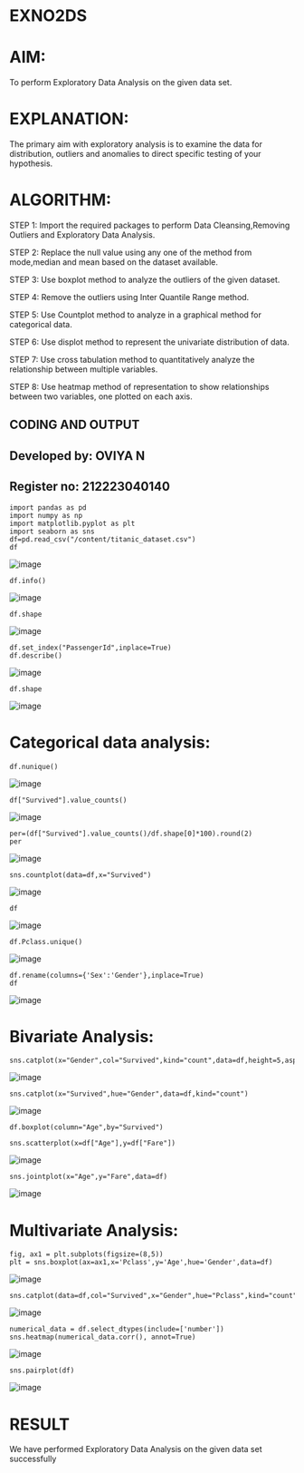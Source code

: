 # EXNO2DS
# AIM:
   To perform Exploratory Data Analysis on the given data set.
# EXPLANATION:
  The primary aim with exploratory analysis is to examine the data for distribution, outliers and anomalies to direct specific testing of your hypothesis.
  
# ALGORITHM:
STEP 1: Import the required packages to perform Data Cleansing,Removing Outliers and Exploratory Data Analysis.

STEP 2: Replace the null value using any one of the method from mode,median and mean based on the dataset available.

STEP 3: Use boxplot method to analyze the outliers of the given dataset.

STEP 4: Remove the outliers using Inter Quantile Range method.

STEP 5: Use Countplot method to analyze in a graphical method for categorical data.

STEP 6: Use displot method to represent the univariate distribution of data.

STEP 7: Use cross tabulation method to quantitatively analyze the relationship between multiple variables.

STEP 8: Use heatmap method of representation to show relationships between two variables, one plotted on each axis.

## CODING AND OUTPUT
## Developed by: OVIYA N
## Register no: 212223040140
```
import pandas as pd
import numpy as np
import matplotlib.pyplot as plt
import seaborn as sns
df=pd.read_csv("/content/titanic_dataset.csv")
df
```
![image](https://github.com/user-attachments/assets/71f1c480-61b6-4fda-8afc-50f474cd1de8)
```
df.info()
```
![image](https://github.com/user-attachments/assets/6324b8c7-52a9-4f11-9bdd-79023a718914)
```
df.shape
```
![image](https://github.com/user-attachments/assets/f581fb90-1281-48c5-99d6-9a012c092252)
```
df.set_index("PassengerId",inplace=True)
df.describe()
```
![image](https://github.com/user-attachments/assets/545b101e-11bf-442c-a809-467fe523988c)
```
df.shape
```
![image](https://github.com/user-attachments/assets/8506b58e-8ec9-4d6f-895b-96f5fb317c48)
# Categorical data analysis:
```
df.nunique()
```
 ![image](https://github.com/user-attachments/assets/ee9c7d57-3234-4c69-94e7-7de2295623d0)
```
df["Survived"].value_counts()
```
![image](https://github.com/user-attachments/assets/11f489e5-a698-476b-8b76-1387c3456355)
```
per=(df["Survived"].value_counts()/df.shape[0]*100).round(2)
per
```
![image](https://github.com/user-attachments/assets/a4d4874a-06dc-4118-9ccc-b8deb1dc45c0)
```
sns.countplot(data=df,x="Survived")
```
![image](https://github.com/user-attachments/assets/79dba162-9640-444b-83ef-d163f7f49f06)
```
df
```
![image](https://github.com/user-attachments/assets/ad91359e-ddc8-489f-8df9-b080a9ac6d49)
```
df.Pclass.unique()
```
![image](https://github.com/user-attachments/assets/44e20de3-63d1-4b49-8a22-8d30ddd91cba)
```
df.rename(columns={'Sex':'Gender'},inplace=True)
df
```
![image](https://github.com/user-attachments/assets/d39cbce8-acb9-4939-8989-cad696673619)
# Bivariate Analysis:
```
sns.catplot(x="Gender",col="Survived",kind="count",data=df,height=5,aspect=.7)
```
![image](https://github.com/user-attachments/assets/29005bf8-40de-492c-9308-b0504442bee3)
```
sns.catplot(x="Survived",hue="Gender",data=df,kind="count")
```
![image](https://github.com/user-attachments/assets/16348528-bf73-4bd2-92cb-12294424b87b)
```
df.boxplot(column="Age",by="Survived")
```
```
sns.scatterplot(x=df["Age"],y=df["Fare"])
```
![image](https://github.com/user-attachments/assets/3da313b8-c194-47ea-9ded-9b3707c9cf45)
```
sns.jointplot(x="Age",y="Fare",data=df)
```
![image](https://github.com/user-attachments/assets/d2fc9097-1ff6-48b3-ae07-a8e2f5cd3c88)
# Multivariate Analysis:
```
fig, ax1 = plt.subplots(figsize=(8,5))
plt = sns.boxplot(ax=ax1,x='Pclass',y='Age',hue='Gender',data=df)
```
![image](https://github.com/user-attachments/assets/75097e66-b683-43c2-84b4-869af31baa76)
```
sns.catplot(data=df,col="Survived",x="Gender",hue="Pclass",kind="count")
```
![image](https://github.com/user-attachments/assets/2ad8695b-b7fa-4e80-a93d-0c1d34a337cb)
```
numerical_data = df.select_dtypes(include=['number'])
sns.heatmap(numerical_data.corr(), annot=True)
```
![image](https://github.com/user-attachments/assets/07325b52-717c-419b-9f2b-824dc3b13d14)
```
sns.pairplot(df)
```
![image](https://github.com/user-attachments/assets/adeba821-ca43-4333-88f5-68d552ffc4e3)


# RESULT
   We have performed Exploratory Data Analysis on the given data set successfully
